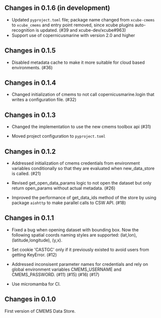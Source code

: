 ## Changes in 0.1.6 (in development)

- Updated `pyproject.toml` file; package name changed from `xcube-cmems`
  to `xcube_cmems` and entry point removed, since xcube plugins 
  auto-recognition is updated. (#39 and xcube-dev/xcube#963)
- Support use of copernicusmarine with version 2.0 and higher

## Changes in 0.1.5

- Disabled metadata cache to make it more suitable for cloud based environments. (#36)

## Changes in 0.1.4

- Changed initialization of cmems to not call copernicusmarine.login that writes a 
  configuration file. (#32)


## Changes in 0.1.3

- Changed the implementation to use the new cmems toolbox api (#31)

- Moved project configuration to `pyproject.toml`

## Changes in 0.1.2 

- Addressed initialization of cmems credentials from environment variables conditionally
  so that they are evaluated when new_data_store is called. (#21)

- Revised get_open_data_params logic to not open the dataset but only return 
  open_params without actual metadata. (#26)

- Improved the performance of get_data_ids method of the store by using 
  package `aiohttp` to make parallel calls to CSW API. (#18)


## Changes in 0.1.1

- Fixed a bug when opening dataset with bounding box. Now the following spatial coords naming 
  styles are supported: (lat,lon), (latitude,longitude), (y,x).

- Set cookie 'CASTGC' only if it previously existed to avoid users from getting KeyError. (#12)

- Addressed inconsisent parameter names for credentials and rely on global environment 
  variables CMEMS_USERNAME and CMEMS_PASSWORD. (#11) (#15) (#16) (#17)

- Use micromamba for CI.

## Changes in 0.1.0

First version of CMEMS Data Store.
